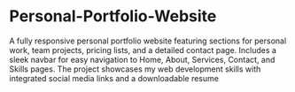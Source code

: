 # Personal-Portfolio-Website
A fully responsive personal portfolio website featuring sections for personal work, team projects, pricing lists, and a detailed contact page. Includes a sleek navbar for easy navigation to Home, About, Services, Contact, and Skills pages. The project showcases my web development skills with integrated social media links and a downloadable resume
